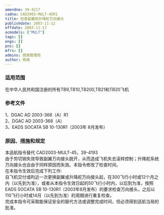 ```yaml
---
amendno: 39-4217  
cadno: CAD2003-MULT-45R1  
title: 检查副翼和升降舵万向接头  
publishdate: 2003-11-12  
effdate: 2003-11-17  
acmodels: ["MULT"]  
tags: []  
engs: []  
pns: []  
mfrs: []  
admins: 西南管理局  
author: 杨爽  
---
```

  
### 适用范围  
在中华人民共和国注册的所有TB9,TB10,TB200,TB21和TB20飞机  
  
<!--more-->  
### 参考文件  
  1、DGAC AD 2003-368（A）R1  
2、DGAC AD 2003-368（A）  
 3、EADS SOCATA SB 10-130R1（2003年 8月发布）  
  
### 原因、措施和规定  

  本适航指令替代 CAD2003-MULT-45，39-4193  
 由于剪切销失效导致副翼万向接头脱开，从而造成飞机失去滚转控制；升降舵系统万向接头也会由于同样原因而失效。本指令修改了检查时间。  
在本指令生效后完成下列工作:  
自飞机交付或昀近一次更换副翼或升降舵万向接头起，在300飞行小时或12个月之内（以先到为准），或者从本指令生效日起的50飞行小时内，以后到为准，按照EADS SOCATA SB 10-130R1（2003年8月发布）的要求检查万向接头，之后以110飞行小时或14月（以先到为准）的周期进行重复检查。  
  完成本指令可采取能保证安全的替代方法或调整完成时间，但必须得到适航当局的批准。  
